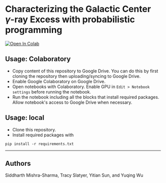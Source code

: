 # Characterizing the Galactic Center $\gamma$-ray Excess with probabilistic programming
<a target="_blank" href="https://colab.research.google.com/github/yitiansun/gce-prob-prog#usage-colaboratory">
  <img src="https://colab.research.google.com/assets/colab-badge.svg" alt="Open In Colab"/>
</a>

## Usage: Colaboratory

- Copy content of this repository to Google Drive. You can do this by first cloning the repository then uploading/syncing to Google Drive.
- Enable Google Colaboratory on Google Drive.
- Open notebooks with Colaboratory. Enable GPU in `Edit > Notebook settings` before running the notebook.
- Run the notebook including all the blocks that install required packages. Allow notebook's access to Google Drive when necessary.

## Usage: local
- Clone this repository.
- Install required packages with
```
pip install -r requirements.txt
```

------
## Authors
Siddharth Mishra-Sharma, Tracy Slatyer, Yitian Sun, and Yuqing Wu